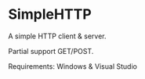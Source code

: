 # SimpleHTTP

A simple HTTP client & server.

Partial support GET/POST.

Requirements: Windows & Visual Studio
